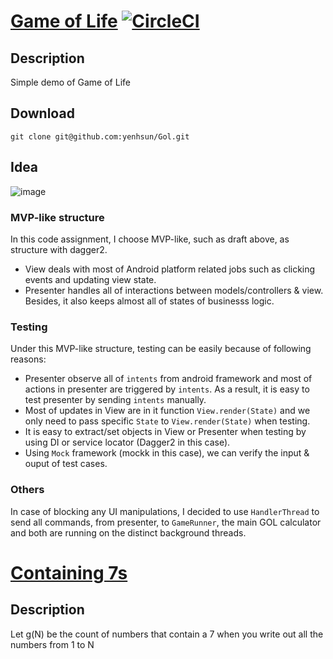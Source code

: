 # [Game of Life] [![CircleCI](https://circleci.com/gh/yenhsun/Gol.svg?style=svg)](https://circleci.com/gh/yenhsun/Gol)


## Description

Simple demo of Game of Life

## Download
```
git clone git@github.com:yenhsun/Gol.git
```

## Idea
![image](https://github.com/yenhsun/Gol/blob/master/basic_design.jpg)

### MVP-like structure
In this code assignment, I choose MVP-like, such as draft above, as structure with dagger2. 

* View deals with most of Android platform related jobs such as clicking events and updating view state. 
* Presenter handles all of interactions between models/controllers & view. Besides, it also keeps almost all of states of businesss logic.

### Testing
Under this MVP-like structure, testing can be easily because of following reasons:

* Presenter observe all of `intents` from android framework and most of actions in presenter are triggered by `intents`. As a result, it is easy to test presenter by sending `intents` manually.
* Most of updates in View are in it function `View.render(State)` and we only need to pass specific `State` to `View.render(State)` when testing.
* It is easy to extract/set objects in View or Presenter when testing by using DI or service locator (Dagger2 in this case).
* Using `Mock` framework (mockk in this case), we can verify the input & ouput of test cases.

### Others

In case of blocking any UI manipulations, I decided to use `HandlerThread` to send all commands, from presenter, to `GameRunner`, the main GOL calculator and both are running on the distinct background threads.

# [Containing 7s]

## Description

Let g(N) be the count of numbers that contain a 7 when you write out all the numbers from 1 to N


[Game of Life]: https://en.wikipedia.org/wiki/Conway%27s_Game_of_Life

[Containing 7s]: https://github.com/yenhsun/Gol/tree/master/app/src/test/java/yhh/q1
